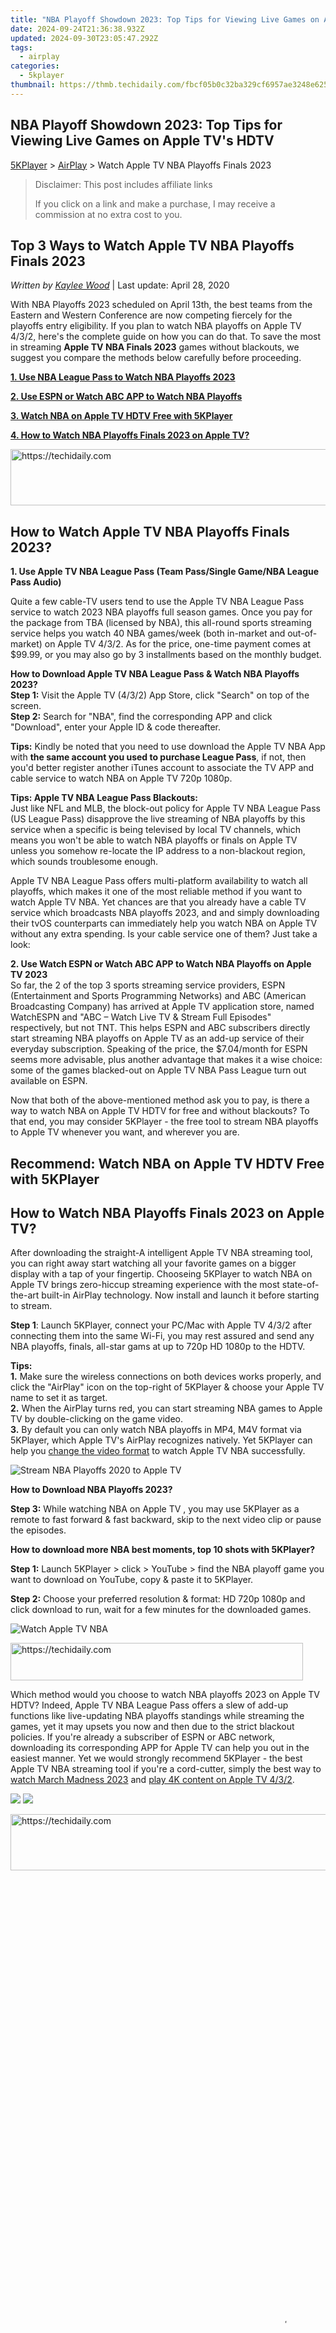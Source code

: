 ```yaml
---
title: "NBA Playoff Showdown 2023: Top Tips for Viewing Live Games on Apple TV's HDTV"
date: 2024-09-24T21:36:38.932Z
updated: 2024-09-30T23:05:47.292Z
tags:
  - airplay
categories:
  - 5kplayer
thumbnail: https://thmb.techidaily.com/fbcf05b0c32ba329cf6957ae3248e625c39ba58c1a53bbe9519d95b22a1c1295.jpg
---
```


## NBA Playoff Showdown 2023: Top Tips for Viewing Live Games on Apple TV's HDTV

[5KPlayer](https://tools.techidaily.com/5kplayer/products/) \> [AirPlay](https://tools.techidaily.com/5kplayer/airplay/) \> Watch Apple TV NBA Playoffs Finals 2023

>  Disclaimer: This post includes affiliate links
>
>  If you click on a link and make a purchase, I may receive a commission at no extra cost to you.
>

## Top 3 Ways to Watch Apple TV NBA Playoffs Finals 2023

 _Written by [Kaylee Wood](https://www.quora.com/profile/Amanda-Hu-21)_ | Last update: April 28, 2020

With NBA Playoffs 2023 scheduled on April 13th, the best teams from the Eastern and Western Conference are now competing fiercely for the playoffs entry eligibility. If you plan to watch NBA playoffs on Apple TV 4/3/2, here's the complete guide on how you can do that. To save the most in streaming **Apple TV NBA Finals 2023** games without blackouts, we suggest you compare the methods below carefully before proceeding.

[**1\. Use NBA League Pass to Watch NBA Playoffs 2023**](https://tools.techidaily.com/5kplayer/airplay/)

[**2\. Use ESPN or Watch ABC APP to Watch NBA Playoffs**](https://tools.techidaily.com/5kplayer/airplay/)

[**3\. Watch NBA on Apple TV HDTV Free with 5KPlayer**](https://tools.techidaily.com/5kplayer/airplay/)

[**4\. How to Watch NBA Playoffs Finals 2023 on Apple TV?**](https://tools.techidaily.com/5kplayer/airplay/)

<!-- affiliate ads begin -->
<a href="https://unicoeye.pxf.io/c/5597632/2134227/18498" target="_top" id="2134227">
  <img src="//a.impactradius-go.com/display-ad/18498-2134227" border="0" alt="https://techidaily.com" width="728" height="90"/>
</a>
<img height="0" width="0" src="https://unicoeye.pxf.io/i/5597632/2134227/18498" style="position:absolute;visibility:hidden;" border="0" />
<!-- affiliate ads end -->

## How to Watch Apple TV NBA Playoffs Finals 2023?

**1\. Use Apple TV NBA League Pass (Team Pass/Single Game/NBA League Pass Audio)**

Quite a few cable-TV users tend to use the Apple TV NBA League Pass service to watch 2023 NBA playoffs full season games. Once you pay for the package from TBA (licensed by NBA), this all-round sports streaming service helps you watch 40 NBA games/week (both in-market and out-of-market) on Apple TV 4/3/2\. As for the price, one-time payment comes at $99.99, or you may also go by 3 installments based on the monthly budget.

 **How to Download Apple TV NBA League Pass & Watch NBA Playoffs 2023?**  
**Step 1:** Visit the Apple TV (4/3/2) App Store, click "Search" on top of the screen.  
**Step 2:** Search for "NBA", find the corresponding APP and click "Download", enter your Apple ID & code thereafter.

**Tips:** Kindly be noted that you need to use download the Apple TV NBA App with **the same account you used to purchase League Pass**, if not, then you'd better register another iTunes account to associate the TV APP and cable service to watch NBA on Apple TV 720p 1080p.

**Tips: Apple TV NBA League Pass Blackouts:**  
 Just like NFL and MLB, the block-out policy for Apple TV NBA League Pass (US League Pass) disapprove the live streaming of NBA playoffs by this service when a specific is being televised by local TV channels, which means you won't be able to watch NBA playoffs or finals on Apple TV unless you somehow re-locate the IP address to a non-blackout region, which sounds troublesome enough. 

Apple TV NBA League Pass offers multi-platform availability to watch all playoffs, which makes it one of the most reliable method if you want to watch Apple TV NBA. Yet chances are that you already have a cable TV service which broadcasts NBA playoffs 2023, and and simply downloading their tvOS counterparts can immediately help you watch NBA on Apple TV without any extra spending. Is your cable service one of them? Just take a look:

**2\. Use Watch ESPN or Watch ABC APP to Watch NBA Playoffs on Apple TV 2023**  
 So far, the 2 of the top 3 sports streaming service providers, ESPN (Entertainment and Sports Programming Networks) and ABC (American Broadcasting Company) has arrived at Apple TV application store, named WatchESPN and "ABC – Watch Live TV & Stream Full Episodes" respectively, but not TNT. This helps ESPN and ABC subscribers directly start streaming NBA playoffs on Apple TV as an add-up service of their everyday subscription. Speaking of the price, the $7.04/month for ESPN seems more advisable, plus another advantage that makes it a wise choice: some of the games blacked-out on Apple TV NBA Pass League turn out available on ESPN.  
  
 Now that both of the above-mentioned method ask you to pay, is there a way to watch NBA on Apple TV HDTV for free and without blackouts? To that end, you may consider 5KPlayer - the free tool to stream NBA playoffs to Apple TV whenever you want, and wherever you are.

## Recommend: Watch NBA on Apple TV HDTV Free with 5KPlayer

## How to Watch NBA Playoffs Finals 2023 on Apple TV?

After downloading the straight-A intelligent Apple TV NBA streaming tool, you can right away start watching all your favorite games on a bigger display with a tap of your fingertip. Chooseing 5KPlayer to watch NBA on Apple TV brings zero-hiccup streaming experience with the most state-of-the-art built-in AirPlay technology. Now install and launch it before starting to stream. 

**Step 1**: Launch 5KPlayer, connect your PC/Mac with Apple TV 4/3/2 after connecting them into the same Wi-Fi, you may rest assured and send any NBA playoffs, finals, all-star gams at up to 720p HD 1080p to the HDTV. 

**Tips:**   
**1.** Make sure the wireless connections on both devices works properly, and click the "AirPlay" icon on the top-right of 5KPlayer & choose your Apple TV name to set it as target.  
**2.** When the AirPlay turns red, you can start streaming NBA games to Apple TV by double-clicking on the game video.  
**3.** By default you can only watch NBA playoffs in MP4, M4V format via 5KPlayer, which Apple TV's AirPlay recognizes natively. Yet 5KPlayer can help you [change the video format](https://tools.techidaily.com/5kplayer/youtube-download/) to watch Apple TV NBA successfully.

![Stream NBA Playoffs 2020 to Apple TV](https://www.5kplayer.com/airplay/img/5k-airplay-xsy-airplay-with-win10-15021501.jpg) 

**How to Download NBA Playoffs 2023?**

**Step 3:** While watching NBA on Apple TV , you may use 5KPlayer as a remote to fast forward & fast backward, skip to the next video clip or pause the episodes. 

**How to download more NBA best moments, top 10 shots with 5KPlayer?**

 **Step 1:** Launch 5KPlayer > click > YouTube > find the NBA playoff game you want to download on YouTube, copy & paste it to 5KPlayer.

**Step 2:**  Choose your preferred resolution & format: HD 720p 1080p and click download to run, wait for a few minutes for the downloaded games.

![Watch Apple TV NBA](https://www.5kplayer.com/airplay/img/watch-apple-tv-nba-2017.jpg) 

<!-- affiliate ads begin -->
<a href="https://bluettius.sjv.io/c/5597632/2139114/17108" target="_top" id="2139114">
  <img src="//a.impactradius-go.com/display-ad/17108-2139114" border="0" alt="https://techidaily.com" width="468" height="60"/>
</a>
<img height="0" width="0" src="https://bluettius.sjv.io/i/5597632/2139114/17108" style="position:absolute;visibility:hidden;" border="0" />
<!-- affiliate ads end -->

Which method would you choose to watch NBA playoffs 2023 on Apple TV HDTV? Indeed, Apple TV NBA League Pass offers a slew of add-up functions like live-updating NBA playoffs standings while streaming the games, yet it may upsets you now and then due to the strict blackout policies. If you're already a subscriber of ESPN or ABC network, downloading its corresponding APP for Apple TV can help you out in the easiest manner. Yet we would strongly recommend 5KPlayer - the best Apple TV NBA streaming tool if you're a cord-cutter, simply the best way to [watch March Madness 2023](https://tools.techidaily.com/5kplayer/airplay/) and [play 4K content on Apple TV 4/3/2](https://tools.techidaily.com/5kplayer/airplay/). 

[![](https://www.5kplayer.com/airplay/../button/freedownwhitewin.png)](https://tools.techidaily.com/5kplayer/products/) [![](https://www.5kplayer.com/airplay/../button/freedownbackmac.png)](https://tools.techidaily.com/5kplayer/products/) 

<!-- affiliate ads begin -->
<a href="https://unicoeye.pxf.io/c/5597632/2134242/18498" target="_top" id="2134242">
  <img src="//a.impactradius-go.com/display-ad/18498-2134242" border="0" alt="https://techidaily.com" width="728" height="90"/>
</a>
<img height="0" width="0" src="https://unicoeye.pxf.io/i/5597632/2134242/18498" style="position:absolute;visibility:hidden;" border="0" />
<!-- affiliate ads end -->

<!-- affiliate ads begin -->
<span id="2135472">
					<video width="864" height="1536" style="cursor:pointer"
           poster="//a.impactradius-go.com/display-clicktoplayimage/2135472.png"
           onclick="if(!this.playClicked){this.play();this.setAttribute('controls',true);this.playClicked=true;}">
	   <source src="//a.impactradius-go.com/display-ad/18498-2135472">
	   <img src="//a.impactradius-go.com/display-clicktoplayimage/2135472.png" style="border: none; height: 100%; width: 100%; object-fit: contain">
	</video>
	<div style="width:540px;text-align:center"><a href="javascript:window.open(decodeURIComponent('https%3A%2F%2Funicoeye.pxf.io%2Fc%2F5597632%2F2135472%2F18498'), '_blank');void(0);">Click here</a></div>
</span>
<img height="0" width="0" src="https://imp.pxf.io/i/5597632/2135472/18498" style="position:absolute;visibility:hidden;" border="0" />
<!-- affiliate ads end -->

## Related Articles

[Play RTSP Stream on Windows 10 & Mac](https://tools.techidaily.com/5kplayer/video-music-player/)_We list out top best free RTSP players to help you play RTSP streaming and view RTSP streams of IP cameras on computer._

[Watch US Open 2023 on Apple TV HDTV](https://tools.techidaily.com/5kplayer/airplay/)_Start to watch Apple TV US Open 2023 where rising stars and reigning players compete in the 4th grand slam._

[Home](https://tools.techidaily.com/5kplayer/products/) | [About](https://tools.techidaily.com/5kplayer/products/) | [Contact Us](https://tools.techidaily.com/5kplayer/products/) | [News](https://tools.techidaily.com/5kplayer/products/) | [Privacy Policy](https://tools.techidaily.com/5kplayer/products/) | [Agreement](https://tools.techidaily.com/5kplayer/products/) | [Site Map](https://tools.techidaily.com/5kplayer/products/)

_Copyright © 2024 Digiarty Software, Inc. All Rights Reserved._  
_5KPlayer & DearMob are brands of Digiarty Software, Inc. Any third party product names and trademarks used in this website are property of their respective owners. All the related logos and images, including but not limited to Apple's AirPlay®, Apple TV®, iPhone®, iPod®, iPad®, iTunes® and Mac® are registered trademarks of their own. Digiarty is not owned by or affiliated with Apple Inc. and any of those companies._

<ins class="adsbygoogle"
     style="display:block"
     data-ad-format="autorelaxed"
     data-ad-client="ca-pub-7571918770474297"
     data-ad-slot="1223367746"></ins>

<ins class="adsbygoogle"
     style="display:block"
     data-ad-client="ca-pub-7571918770474297"
     data-ad-slot="8358498916"
     data-ad-format="auto"
     data-full-width-responsive="true"></ins>

<span class="atpl-alsoreadstyle">Also read:</span>
<div><ul>
<li><a href="https://tiktok-clips.techidaily.com/new-streamline-your-tiktok-experience-4-desktop-broadcast-strategies-for-2024/"><u>[New] Streamline Your TikTok Experience 4 Desktop Broadcast Strategies for 2024</u></a></li>
<li><a href="https://twitter-videos.techidaily.com/new-visualizing-tweet-reactions-a-complete-twitch-tale-for-23-for-2024/"><u>[New] Visualizing Tweet Reactions - A Complete Twitch-Tale for '23 for 2024</u></a></li>
<li><a href="https://vimeo-videos.techidaily.com/updated-tailoring-the-last-push-how-to-edit-a-vimeo-video/"><u>[Updated] Tailoring the Last Push How to Edit a Vimeo Video</u></a></li>
<li><a href="https://media-tips.techidaily.com/converting-from-wonderfilm-to-mp4-with-ease-your-guide/"><u>Converting From Wonderfilm to MP4 with Ease: Your Guide</u></a></li>
<li><a href="https://win-dash.techidaily.com/easy-guide-for-updating-battery-drivers-in-windows-without-hassle/"><u>Easy Guide for Updating Battery Drivers in Windows Without Hassle</u></a></li>
<li><a href="https://media-tips.techidaily.com/easy-tutorial-on-transforming-your-h264-videos-into-the-avi-format/"><u>Easy Tutorial on Transforming Your H.264 Videos Into the AVI Format</u></a></li>
<li><a href="https://buynow-info.techidaily.com/is-the-vintage-netgear-c3000-still-a-top-choice-a-detailed-review-on-its-functionality-today/"><u>Is the Vintage Netgear C3000 Still a Top Choice? A Detailed Review on Its Functionality Today</u></a></li>
<li><a href="https://media-tips.techidaily.com/quick-guide-converting-mts-video-files-into-mp4-for-windows-and-macos-users/"><u>Quick Guide: Converting MTS Video Files Into MP4 for Windows and macOS Users</u></a></li>
<li><a href="https://media-tips.techidaily.com/step-by-step-tutorial-uploading-ultra-high-definition-videos-to-youtube-in-4k-720p-or-1080p/"><u>Step-by-Step Tutorial: Uploading Ultra High-Definition Videos to YouTube in 4K, 720P, or 1080P</u></a></li>
<li><a href="https://iphone-unlock.techidaily.com/unlocking-iphone-x-lock-screen-3-foolproof-methods-that-actually-work-drfone-by-drfone-ios/"><u>Unlocking iPhone X Lock Screen 3 Foolproof Methods that Actually Work | Dr.fone</u></a></li>
</ul></div>

